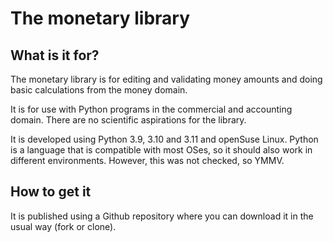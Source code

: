 The monetary library
====================

What is it for?
---------------

The monetary library is for editing and validating money amounts and doing basic calculations from the money domain.

It is for use with Python programs in the commercial and accounting domain. There are no scientific aspirations for the library.

It is developed using Python 3.9, 3.10 and 3.11 and openSuse Linux. Python is a language that is compatible with most OSes, so it should also work in different environments. However, this was not checked, so YMMV.

How to get it
-------------

It is published using a Github repository where you can download it in the usual way (fork or clone).
